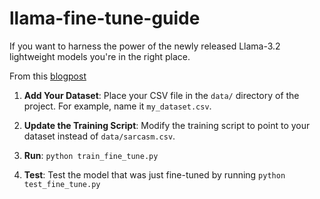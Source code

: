 # llama-fine-tune-guide
If you want to harness the power of the newly released Llama-3.2 lightweight models you're in the right place.

From this [blogpost](https://medium.com/@alexandros_chariton/how-to-fine-tune-llama-3-2-instruct-on-your-own-data-a-detailed-guide-e5f522f397d7)

1. **Add Your Dataset**: Place your CSV file in the `data/` directory of the project. For example, name it `my_dataset.csv`.

2. **Update the Training Script**: Modify the training script to point to your dataset instead of `data/sarcasm.csv`.

3. **Run**: ```python train_fine_tune.py```

4. **Test**: Test the model that was just fine-tuned by running ```python test_fine_tune.py```
